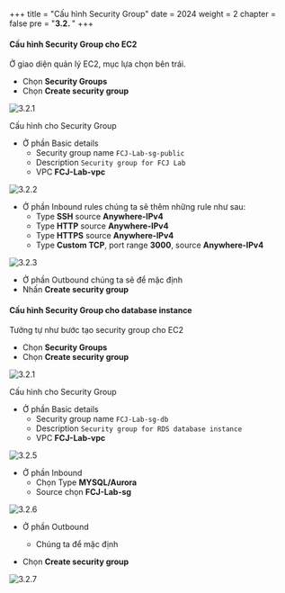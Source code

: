 +++
title = "Cấu hình Security Group"
date = 2024
weight = 2
chapter = false
pre = "<b>3.2. </b>"
+++

#### Cấu hình Security Group cho EC2

Ở giao diện quản lý EC2, mục lựa chọn bên trái.

- Chọn **Security Groups**
- Chọn **Create security group**

![3.2.1](/images/3-preparation/3.2.1.png)

Cấu hình cho Security Group

- Ở phần Basic details
  - Security group name `FCJ-Lab-sg-public`
  - Description `Security group for FCJ Lab`
  - VPC **FCJ-Lab-vpc**

![3.2.2](/images/3-preparation/3.2.2.png)

- Ở phần Inbound rules chúng ta sẽ thêm những rule như sau:
  - Type **SSH** source **Anywhere-IPv4**
  - Type **HTTP** source **Anywhere-IPv4**
  - Type **HTTPS** source **Anywhere-IPv4**
  - Type **Custom TCP**, port range **3000**, source **Anywhere-IPv4**

![3.2.3](/images/3-preparation/3.2.3.png)

- Ở phần Outbound chúng ta sẽ để mặc định
- Nhấn **Create security group**

#### Cấu hình Security Group cho database instance

Tưởng tự như bước tạo security group cho EC2

- Chọn **Security Groups**
- Chọn **Create security group**

![3.2.1](/images/3-preparation/3.2.1.png)

Cấu hình cho Security Group

- Ở phần Basic details
  - Security group name `FCJ-Lab-sg-db`
  - Description `Security group for RDS database instance`
  - VPC **FCJ-Lab-vpc**

![3.2.5](/images/3-preparation/3.2.5.png)

- Ở phần Inbound
  - Chọn Type **MYSQL/Aurora**
  - Source chọn **FCJ-Lab-sg**

![3.2.6](/images/3-preparation/3.2.6.png)

- Ở phần Outbound

  - Chúng ta để mặc định

- Chọn **Create security group**

![3.2.7](/images/3-preparation/3.2.7.png)
